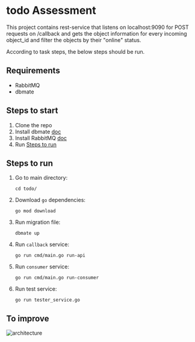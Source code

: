 # todo Assessment

This project contains rest-service that listens on localhost:9090 for POST requests on /callback and gets the object information for every incoming object_id and
filter the objects by their "online" status.

According to task steps, the below steps should be run.

## Requirements

- RabbitMQ
- dbmate

## Steps to start

1. Clone the repo
2. Install dbmate [doc](https://github.com/amacneil/dbmate)
3. Install RabbitMQ [doc](https://www.rabbitmq.com/download.html)
4. Run [Steps to run](#steps-to-run)

## Steps to run

1. Go to main directory:
   ```
   cd todo/
   ```
2. Download `go` dependencies:
   ```
   go mod download
   ```
3. Run migration file:
   ```
   dbmate up
   ```
4. Run `callback` service:
   ```
   go run cmd/main.go run-api
   ```
5. Run `consumer` service:
   ```
   go run cmd/main.go run-consumer
   ```
6. Run test service:
   ```
   go run tester_service.go
   ```
 ## To improve
![architecture](https://freepngimg.com/thumb/street_fighter/35134-8-street-fighter-ii-image.png)